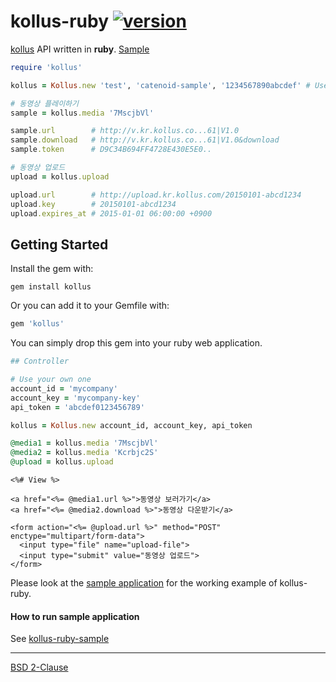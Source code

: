 kollus-ruby [![version][]][rubygems]
========
[version]: https://img.shields.io/gem/v/kollus.svg
[rubygems]: https://rubygems.org/gems/kollus

[kollus](http://kollus.com) API written in **ruby**. [Sample](https://kollus.hyeon.me/)


```ruby
require 'kollus'

kollus = Kollus.new 'test', 'catenoid-sample', '1234567890abcdef' # Use your own one

# 동영상 플레이하기
sample = kollus.media '7MscjbVl'

sample.url        # http://v.kr.kollus.co...61|V1.0
sample.download   # http://v.kr.kollus.co...61|V1.0&download
sample.token      # D9C34B694FF4728E430E5E0..

# 동영상 업로드
upload = kollus.upload

upload.url        # http://upload.kr.kollus.com/20150101-abcd1234
upload.key        # 20150101-abcd1234
upload.expires_at # 2015-01-01 06:00:00 +0900
```

Getting Started
--------
Install the gem with:
```console
gem install kollus
```

Or you can add it to your Gemfile with:
```ruby
gem 'kollus'
```

You can simply drop this gem into your ruby web application.

```ruby
## Controller

# Use your own one
account_id = 'mycompany'
account_key = 'mycompany-key'
api_token = 'abcdef0123456789'

kollus = Kollus.new account_id, account_key, api_token

@media1 = kollus.media '7MscjbVl'
@media2 = kollus.media 'Kcrbjc2S'
@upload = kollus.upload
```

```erb
<%# View %>

<a href="<%= @media1.url %>">동영상 보러가기</a>
<a href="<%= @media2.download %>">동영상 다운받기</a>

<form action="<%= @upload.url %>" method="POST" enctype="multipart/form-data">
  <input type="file" name="upload-file">
  <input type="submit" value="동영상 업로드">
</form>
```

Please look at the [sample application](sample) for the working example of kollus-ruby.

#### How to run sample application
See [kollus-ruby-sample](https://github.com/simnalamburt/kollus-ruby-sample)

--------

[BSD 2-Clause](LICENSE.md)
